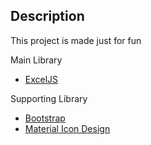 ## Description

This project is made just for fun

Main Library

- [ExcelJS](https://github.com/exceljs/exceljs)

Supporting Library

- [Bootstrap](https://getbootstrap.com/docs/5.0/getting-started/introduction/)
- [Material Icon Design](https://pictogrammers.com/libraries/)
